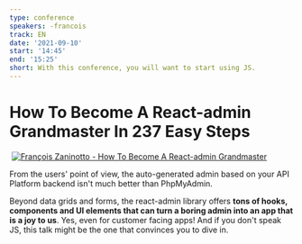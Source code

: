 ```yaml
---
type: conference
speakers: -francois
track: EN
date: '2021-09-10'
start: '14:45'
end: '15:25'
short: With this conference, you will want to start using JS.
---
```


# How To Become A React-admin Grandmaster In 237 Easy Steps
​
[![François Zaninotto - How To Become A React-admin Grandmaster](https://img.youtube.com/vi/3m5An-s0r-k/0.jpg)](https://www.youtube.com/watch?v=3m5An-s0r-k&list=PL3hoUDjLa7eSo7-CAyiirYfhJe4h_Wxs4&index=8)

From the users' point of view, the auto-generated admin based on your API Platform backend isn't much better than PhpMyAdmin.

Beyond data grids and forms, the react-admin library offers **tons of hooks, components and UI elements that can turn a boring admin into an app that is a joy to us**. Yes, even for customer facing apps! And if you don't speak JS, this talk might be the one that convinces you to dive in.
